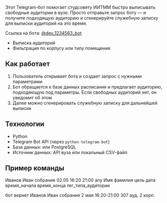 Этот Telegram-бот помогает студсовету ИИТММ быстро выписывать свободные аудитории в вузе. Просто отправьте запрос боту — и получите подходящую аудиторию и сгенерируйте служебную записку для выписки аудиторий на это время.

Ссылка на бота:
[@dev_1234563_bot](https://t.me/dev_1234563_bot)

- Выписка аудиторий
- Фильтрация по корпусу или типу помещения

## Как работает

1. Пользователь открывает бота и создает запрос с нужными параметрами
2. Бот обращается к базе данных расписания и предлагает аудиторию, подходяющую под параметры. Если свободных аудиторий нет, он уведомит об этом
3. Далее можно сгенерировать служебную записку для дальнейшей выписки

## Технологии

- Python
- Telegram Bot API (через `python-telegram-bot`)
- База данных: или PostgreSQL
- Источник данных: API вуза или локальный CSV-файл

## Пример команды
Иванов Иван собрание 02.05 16:20 21:00 any
Имя фамилия цель дата время_начала время_конца тег_типа_аудитории

бот вернет 
Иванов Иван собрание 2 мая 16:20-21:00 307 ауд. 2 корп.